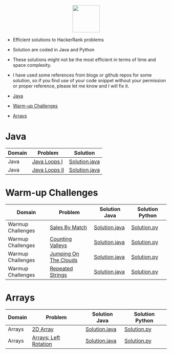<p align="center">
    <a href="https://www.hackerrank.com/RodneyShag">
        <img height=85 src="https://d3keuzeb2crhkn.cloudfront.net/hackerrank/assets/styleguide/logo_wordmark-f5c5eb61ab0a154c3ed9eda24d0b9e31.svg">
    </a>
</p>

* Efficient solutions to HackerRank problems
* Solution are coded in Java and Python
* These solutions might not be the most efficient in terms of time and space complexity.
* I have used some references from blogs or github repos for some solution, so if you find use of your code snippet without your permission or proper reference, please let me know and I will fix it.

* [Java](#java)
* [Warm-up Challenges](#warm-up-challenges)
* [Arrays](#arrays)

# Java

|Domain|Problem|Solution|
|-----|------|----|
|Java|[Java Loops I](https://www.hackerrank.com/challenges/java-loops-i/problem)|[Solution.java](Java/LoopI.java)|
|Java|[Java Loops II](https://www.hackerrank.com/challenges/java-loops-ii/problem)|[Solution.java](Java/LoopII.java)|

# Warm-up Challenges

|Domain|Problem|Solution Java| Solution Python|
|-----|------|----|----|
|Warmup Challenges|[Sales By Match](https://www.hackerrank.com/challenges/sock-merchant/problem)|[Solution.java](Warmup/Java/SalesByMatch.java)|[Solution.py](Warmup/Python/sales_by_match.py)|
|Warmup Challenges|[Counting Valleys](https://www.hackerrank.com/challenges/counting-valleys/problem)|[Solution.java](Warmup/Java/CountingValleys.java)|[Solution.py](Warmup/Python/counting_valleys.py)|
|Warmup Challenges|[Jumping On The Clouds](https://www.hackerrank.com/challenges/jumping-on-the-clouds/problem)|[Solution.java](Warmup/Java/JumpingOnTheCloud.java)|[Solution.py](Warmup/Python/jumping_on_the_clouds.py)|
|Warmup Challenges|[Repeated Strings](https://www.hackerrank.com/challenges/repeated-string/problem)|[Solution.java](Warmup/Java/RepeatedStrings.java)|[Solution.py](Warmup/Python/repeated_strings.py)|

# Arrays
| Domain | Problem | Solution Java| Solution Python |
|-----|------|----|----|
|Arrays|[2D Array](https://www.hackerrank.com/challenges/2d-array/problem)|[Solution.java](Array/Java/Array2D.java)|[Solution.py](Array/Python/array_2d.py)|
|Arrays|[Arrays: Left Rotation](https://www.hackerrank.com/challenges/ctci-array-left-rotation/problem)|[Solution.java](Array/Java/LeftRotation.java)|[Solution.py](Array/Python/left_rotation.py)|
















